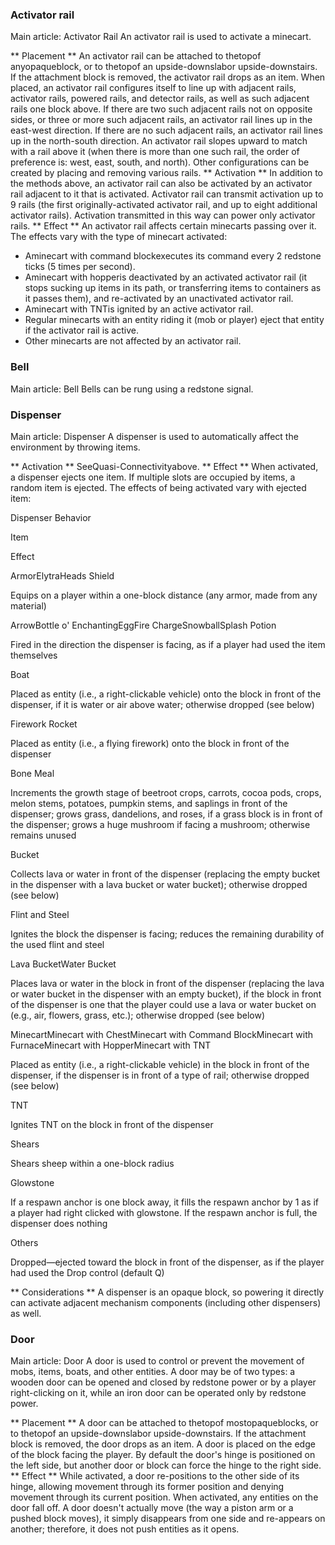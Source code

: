 ###  Activator rail
Main article: Activator Rail
An activator rail is used to activate a minecart.

** Placement **
An activator rail can be attached to thetopof anyopaqueblock, or to thetopof an upside-downslabor upside-downstairs. If the attachment block is removed, the activator rail drops as an item.
When placed, an activator rail configures itself to line up with adjacent rails, activator rails, powered rails, and detector rails, as well as such adjacent rails one block above. If there are two such adjacent rails not on opposite sides, or three or more such adjacent rails, an activator rail lines up in the east-west direction. If there are no such adjacent rails, an activator rail lines up in the north-south direction. An activator rail slopes upward to match with a rail above it (when there is more than one such rail, the order of preference is: west, east, south, and north). Other configurations can be created by placing and removing various rails.
** Activation **
In addition to the methods above, an activator rail can also be activated by an activator rail adjacent to it that is activated. Activator rail can transmit activation up to 9 rails (the first originally-activated activator rail, and up to eight additional activator rails). Activation transmitted in this way can power only activator rails.
** Effect **
An activator rail affects certain minecarts passing over it. The effects vary with the type of minecart activated:
- Aminecart with command blockexecutes its command every 2 redstone ticks (5 times per second).
- Aminecart with hopperis deactivated by an activated activator rail (it stops sucking up items in its path, or transferring items to containers as it passes them), and re-activated by an unactivated activator rail.
- Aminecart with TNTis ignited by an active activator rail.
- Regular minecarts with an entity riding it (mob or player) eject that entity if the activator rail is active.
- Other minecarts are not affected by an activator rail.

###  Bell
Main article: Bell
Bells can be rung using a redstone signal.

###  Dispenser
Main article: Dispenser
A dispenser is used to automatically affect the environment by throwing items.

** Activation **
SeeQuasi-Connectivityabove.
** Effect **
When activated, a dispenser ejects one item. If multiple slots are occupied by items, a random item is ejected.
The effects of being activated vary with ejected item:

Dispenser Behavior


Item

Effect


ArmorElytraHeads
Shield


Equips on a player within a one-block distance (any armor, made from any material)


ArrowBottle o' EnchantingEggFire ChargeSnowballSplash Potion

Fired in the direction the dispenser is facing, as if a player had used the item themselves


Boat

Placed as entity (i.e., a right-clickable vehicle) onto the block in front of the dispenser, if it is water or air above water; otherwise dropped (see below)


Firework Rocket

Placed as entity (i.e., a flying firework) onto the block in front of the dispenser


Bone Meal

Increments the growth stage of beetroot crops, carrots, cocoa pods, crops, melon stems, potatoes, pumpkin stems, and saplings in front of the dispenser; grows grass, dandelions, and roses, if a grass block is in front of the dispenser; grows a huge mushroom if facing a mushroom; otherwise remains unused


Bucket

Collects lava or water in front of the dispenser (replacing the empty bucket in the dispenser with a lava bucket or water bucket); otherwise dropped (see below)


Flint and Steel

Ignites the block the dispenser is facing; reduces the remaining durability of the used flint and steel


Lava BucketWater Bucket

Places lava or water in the block in front of the dispenser (replacing the lava or water bucket in the dispenser with an empty bucket), if the block in front of the dispenser is one that the player could use a lava or water bucket on (e.g., air, flowers, grass, etc.); otherwise dropped (see below)


MinecartMinecart with ChestMinecart with Command BlockMinecart with FurnaceMinecart with HopperMinecart with TNT

Placed as entity (i.e., a right-clickable vehicle) in the block in front of the dispenser, if the dispenser is in front of a type of rail; otherwise dropped (see below)


TNT

Ignites TNT on the block in front of the dispenser


Shears

Shears sheep within a one-block radius


Glowstone

If a respawn anchor is one block away, it fills the respawn anchor by 1 as if a player had right clicked with glowstone. If the respawn anchor is full, the dispenser does nothing


Others

Dropped—ejected toward the block in front of the dispenser, as if the player had used the Drop control (default Q)

** Considerations **
A dispenser is an opaque block, so powering it directly can activate adjacent mechanism components (including other dispensers) as well.
###  Door
Main article: Door
A door is used to control or prevent the movement of mobs, items, boats, and other entities. A door may be of two types: a wooden door can be opened and closed by redstone power or by a player right-clicking on it, while an iron door can be operated only by redstone power.

** Placement **
A door can be attached to thetopof mostopaqueblocks, or to thetopof an upside-downslabor upside-downstairs. If the attachment block is removed, the door drops as an item.
A door is placed on the edge of the block facing the player. By default the door's hinge is positioned on the left side, but another door or block can force the hinge to the right side.
** Effect **
While activated, a door re-positions to the other side of its hinge, allowing movement through its former position and denying movement through its current position. When activated, any entities on the door fall off.
A door doesn't actually move (the way a piston arm or a pushed block moves), it simply disappears from one side and re-appears on another; therefore, it does not push entities as it opens.
